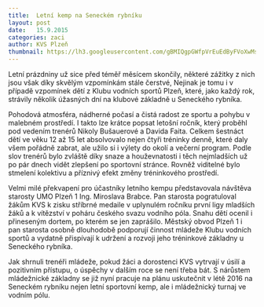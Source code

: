 ```yaml
---
title:  Letní kemp na Seneckém rybníku
layout: post
date:   15.9.2015 
categories: zaci
author: KVS Plzeň
thumbnail: https://lh3.googleusercontent.com/gBMIQgpGWfpVrEuEdByFVoXwMs-9pv4O2Q9R2veCJoslwlrqpvgXQ9B2CF40UWcxMW4Vl0Tt--LnkNlX4sAVcetCldLOkRkc2O1izLXncOb15tbZJrop6d_VKRjLHwlAOb9cDZDanINI6jb27BxpeWjx5jICGDXUbXQGQR2fpdQ0EgLgjb_qyXgScRA84P2UTm4ycVM7yRn0e_qFxO43xJzWoOwZ7OwQqRjkuwc-bZxxh5GBoLEBmpN8M9remnHt_SOPk_iV2dAVJ_s2eltuw3X1yJkvTR-PQ-zR1R5MWJGC4hq20TQZiDOZvi7Um4VLGp-TViC_qll0M6SFYBeq3LUhiuRVljwDxNWalE3aQx6F1Rd1a6jxAOyn_H8JKYhaeW3PV0r7UEAs_lKYsM3MEv2fAVggRmprWDOgCVfOtDcbJQ58g2gzTpl0c8VvVm6-EqCRiDQcVuG4ZFjDguUUpIbOKFSmmiYw6UcG_vF0gKf47R8brqaB0F3SvcHc9DSFjSIb2K7cG-y_5x4pV6HB6b5nXlj_iY6dcVY53sbEuSI=w720-h519-no
---
```

Letní prázdniny už sice před téměř měsícem skončily, některé zážitky z nich jsou však díky skvělým vzpomínkám stále čerstvé, Nejinak je tomu i v případě vzpomínek dětí z Klubu vodních sportů Plzeň, které, jako každý rok, strávily několik úžasných dní na klubové základně u Seneckého rybníka.

Pohodová atmosféra, nádherné počasí a čistá radost ze sportu a pohybu v malebném prostředí. I takto lze krátce popsat letošní ročník, který proběhl pod vedením trenérů Nikoly Bušauerové a Davida Faita. Celkem šestnáct dětí ve věku 12 až 15 let absolvovalo nejen čtyři tréninky denně, které daly všem pořádně zabrat, ale užilo si i výlety do okolí a večerní program. Podle slov trenérů bylo zvláště díky snaze a houževnatosti i těch nejmladších už po pár dnech vidět zlepšení po sportovní stránce. Rovněž viditelné bylo stmelení kolektivu a příznivý efekt změny tréninkového prostředí.

Velmi milé překvapení pro účastníky letního kempu představovala návštěva starosty UMO Plzeň 1 Ing. Miroslava Brabce. Pan starosta pogratuloval žákům KVS k zisku stříbrné medaile v uplynulém ročníku první ligy mladších žáků a k vítězství v poháru českého svazu vodního póla. Snahu dětí ocenil i přineseným dortem, po kterém se jen zaprášilo. Městský obvod Plzeň 1 i pan starosta osobně dlouhodobě podporují činnost mládeže Klubu vodních sportů a vydatně přispívají k udržení a rozvoji jeho tréninkové základny u Seneckého rybníka.

Jak shrnuli trenéři mládeže, pokud žáci a dorostenci KVS vytrvají v úsilí a pozitivním přístupu, o úspěchy v dalším roce se není třeba bát. S nárůstem mládežnické základny se již nyní pracuje na plánu uskutečnit v létě 2016 na Seneckém rybníku nejen letní sportovní kemp, ale i mládežnický turnaj ve vodním pólu.
